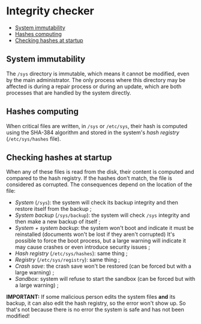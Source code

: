 # Integrity checker

- [System immutability](#system-immutability)
- [Hashes computing](#hashes-computing)
- [Checking hashes at startup](#checking-hashes-at-startup)

## System immutability

The `/sys` directory is immutable, which means it cannot be modified, even by the main administrator. The only process where this directory may be affected is during a repair process or during an update, which are both processes that are handled by the system directly.

## Hashes computing

When critical files are written, in `/sys` or `/etc/sys`, their hash is computed using the SHA-384 algorithm and stored in the system's _hash registry_ (`/etc/sys/hashes` file).

## Checking hashes at startup

When any of these files is read from the disk, their content is computed and compared to the hash registry. If the hashes don't match, the file is considered as corrupted. The consequences depend on the location of the file:

- _System_ (`/sys`): the system will check its backup integrity and then restore itself from the backup ;
- _System backup_ (`/sys/backup`): the system will check `/sys` integrity and then make a new backup of itself ;
- _System + system backup_: the system won't boot and indicate it must be reinstalled (documents won't be lost if they aren't corrupted)
  It's possible to force the boot process, but a large warning will indicate it may cause crashes or even introduce security issues ;
- _Hash registry_ (`/etc/sys/hashes`): same thing ;
- _Registry_ (`/etc/sys/registry`): same thing ;
- _Crash save_: the crash save won't be restored (can be forced but with a large warning) ;
- _Sandbox_: system will refuse to start the sandbox (can be forced but with a large warning) ;

**IMPORTANT:** If some malicious person edits the system files **and** its backup, it can also edit the hash registry, so the error won't show up. So that's not because there is no error the system is safe and has not been modified!
